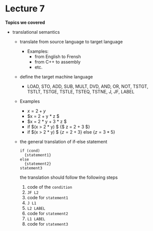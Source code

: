 # Lecture 7

**Topics we covered**

- translational semantics

    - translate from source language to target language
      - Examples:
        - from English to Frensh
        - from C++ to assembly
        - etc.
    - define the target machine language
      - LOAD, STO, ADD, SUB, MULT, DVD, AND, OR, NOT, TSTGT, TSTLT, TSTGE, TSTLE, TSTEQ, TSTNE, J, JF, LABEL
    - Examples
      - $x = 2 + y$
      - $x = 2 + y * z $
      - $x = 2 * y + 3 * z $
      - if $(x > 2 * y) $ {$ z = 2 + 3 $}
      - if $(x > 2 * y) $ {$z = 2 + 3$} else {$z=3*5$}

    - the general translation of if-else statement
      ```
      if (cond)
        {statement1}
      else
        {statement2}
      statement3
      ```
      the translation should follow the following steps
      1. code of the `condition`
      1. `JF L2`
      1. code for `statement1`
      1. `J L1`
      1. `L2 LABEL`
      1. code for `statement2`
      1. `L1 LABEL`
      1. code for `statement3`

